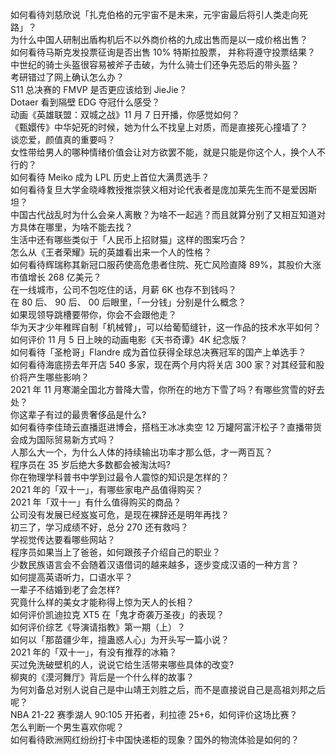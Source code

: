 如何看待刘慈欣说「扎克伯格的元宇宙不是未来，元宇宙最后将引人类走向死路」？  
为什么中国人研制出盾构机后不以外商价格的九成出售而是以一成价格出售？  
如何看待马斯克发投票征询是否出售 10% 特斯拉股票， 并称将遵守投票结果？  
中世纪的骑士头盔很容易被斧子击破，为什么骑士们还争先恐后的带头盔？  
考研错过了网上确认怎么办？  
S11 总决赛的 FMVP 是否更应该给到 JieJie？  
Dotaer 看到隔壁 EDG 夺冠什么感受？  
动画《英雄联盟：双城之战》11 月 7 日开播，你感觉如何？  
《甄嬛传》中华妃死的时候，她为什么不找皇上对质，而是直接死心撞墙了？  
谈恋爱，颜值真的重要吗？  
女性带给男人的哪种情绪价值会让对方欲罢不能，就是只能是你这个人，换个人不行的？  
如何看待 Meiko 成为 LPL 历史上首位大满贯选手？  
如何看待复旦大学金晓峰教授推崇狭义相对论代表者是庞加莱先生而不是爱因斯坦？  
中国古代战乱时为什么会亲人离散？为啥不一起逃？而且就算分别了又相互知道对方具体在哪里，为啥不能去找？  
生活中还有哪些类似于「人民币上招财猫」这样的图案巧合？  
怎么从《王者荣耀》玩的英雄看出来一个人的性格？  
如何看待辉瑞称其新冠口服药使高危患者住院、死亡风险直降 89%，其股价大涨市值增长 268 亿美元？  
在一线城市，公司不包吃住的话，月薪 6K 也存不到钱吗？  
在 80  后、 90 后、 00 后眼里，「一分钱」分别是什么概念？  
如果现领导跳槽要带你，你会不会跟他走？  
华为天才少年稚晖自制「机械臂」，可以给葡萄缝针，这一作品的技术水平如何？  
如何评价 11 月 5 日上映的动画电影《天书奇谭》4K 纪念版？  
如何看待「圣枪哥」Flandre 成为首位获得全球总决赛冠军的国产上单选手？  
如何看待海底捞去年开店 540 多家，现在两个月内将关店 300 家？对其经营和股价将产生哪些影响？  
2021 年 11 月寒潮全国北方普降大雪，你所在的地方下雪了吗？有哪些赏雪的好去处？  
你这辈子有过的最贵奢侈品是什么?  
如何看待李佳琦云直播逛进博会，搭档王冰冰卖空 12 万罐阿富汗松子？直播带货会成为国际贸易新方式吗？  
人那么大一个，为什么人体的持续输出功率才那么低，才一两百瓦？  
程序员在 35 岁后绝大多数都会被淘汰吗?  
你在物理学科普书中学到过最令人震惊的知识是怎样的？  
2021 年的「双十一」，有哪些家电产品值得购买？  
2021 年「双十一」有什么值得购买的商品？  
公司没有发展已经岌岌可危，是现在裸辞还是明年再找？  
初三了，学习成绩不好，总分 270 还有救吗？  
学视觉传达要看哪些网站？  
程序员如果当上了爸爸，如何跟孩子介绍自己的职业？  
少数民族语言会不会随着汉语借词的越来越多，逐步变成汉语的一种方言？  
如何提高英语听力，口语水平？  
一辈子不结婚到老了会怎样?  
究竟什么样的美女才能称得上惊为天人的长相？  
如何评价凯迪拉克 XT5 在「鬼才奇袭万圣夜」的表现？  
如何评价综艺《导演请指教》第一期（上）？  
如何以「那苗疆少年，擅蛊惑人心」为开头写一篇小说？  
2021 年的「双十一」，有没有推荐的冰箱？  
买过免洗破壁机的人，说说它给生活带来哪些具体的改变?  
柳爽的《漠河舞厅》背后是一个什么样的故事？  
为何刘备总对别人说自己是中山靖王刘胜之后，而不是直接说自己是高祖刘邦之后呢？  
NBA 21-22 赛季湖人 90:105 开拓者，利拉德 25+6，如何评价这场比赛？  
怎么判断一个男生喜欢你呢？  
如何看待欧洲网红纷纷打卡中国快递柜的现象？国外的物流体验是如何的？  
